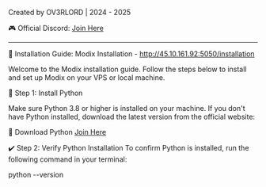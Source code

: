 Created by OV3RLORD | 2024 - 2025

🎮 Official Discord: [Join Here](https://discord.gg/EwWZUSR9tM)

----------------------------------------------------------------------------------


📄 Installation Guide: Modix Installation - http://45.10.161.92:5050/installation


Welcome to the Modix installation guide. Follow the steps below to install and set up Modix on your VPS or local machine.

🚀 Step 1: Install Python

Make sure Python 3.8 or higher is installed on your machine.
If you don't have Python installed, download the latest version from the official website:

🔗 Download Python [Join Here](https://discord.gg/EwWZUSR9tM)

✔️ Step 2: Verify Python Installation
To confirm Python is installed, run the following command in your terminal:

python --version
